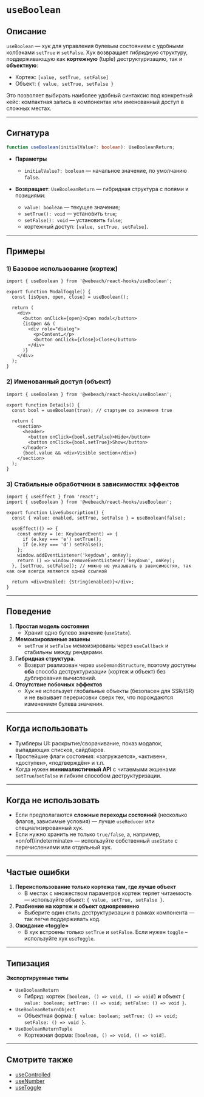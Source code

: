 # `useBoolean`

## Описание

`useBoolean` — хук для управления булевым состоянием с удобными колбэками `setTrue` и `setFalse`.
Хук возвращает *гибридную* структуру, поддерживающую как **кортежную** (tuple) деструктуризацию, так и **объектную**:

- Кортеж: `[value, setTrue, setFalse]`
- Объект: `{ value, setTrue, setFalse }`

Это позволяет выбирать наиболее удобный синтаксис под конкретный кейс: компактная запись в компонентах или именованный доступ в сложных местах.

---

## Сигнатура

```ts
function useBoolean(initialValue?: boolean): UseBooleanReturn;
```

- **Параметры**
   - `initialValue?: boolean` — начальное значение, по умолчанию `false`.

- **Возвращает**: `UseBooleanReturn` — гибридная структура с полями и позициями:
   - `value: boolean` — текущее значение;
   - `setTrue(): void` — установить `true`;
   - `setFalse(): void` — установить `false`;
   - кортежный доступ: `[value, setTrue, setFalse]`.

---

## Примеры

### 1) Базовое использование (кортеж)

```tsx
import { useBoolean } from '@webeach/react-hooks/useBoolean';

export function ModalToggle() {
  const [isOpen, open, close] = useBoolean();

  return (
    <div>
      <button onClick={open}>Open modal</button>
      {isOpen && (
        <div role="dialog">
          <p>Content…</p>
          <button onClick={close}>Close</button>
        </div>
      )}
    </div>
  );
}
```

### 2) Именованный доступ (объект)

```tsx
import { useBoolean } from '@webeach/react-hooks/useBoolean';

export function Details() {
  const bool = useBoolean(true); // стартуем со значения true

  return (
    <section>
      <header>
        <button onClick={bool.setFalse}>Hide</button>
        <button onClick={bool.setTrue}>Show</button>
      </header>
      {bool.value && <div>Visible section</div>}
    </section>
  );
}
```

### 3) Стабильные обработчики в зависимостях эффектов

```tsx
import { useEffect } from 'react';
import { useBoolean } from '@webeach/react-hooks/useBoolean';

export function LiveSubscription() {
  const { value: enabled, setTrue, setFalse } = useBoolean(false);

  useEffect(() => {
    const onKey = (e: KeyboardEvent) => {
      if (e.key === 'e') setTrue();
      if (e.key === 'd') setFalse();
    };
    window.addEventListener('keydown', onKey);
    return () => window.removeEventListener('keydown', onKey);
  }, [setTrue, setFalse]); // можно не указывать в зависимостях, так как они всегда являются одной ссылкой

  return <div>Enabled: {String(enabled)}</div>;
}
```

---

## Поведение

1. **Простая модель состояния**
   - Хранит одно булево значение (`useState`).
2. **Мемоизированные экшены**
   - `setTrue` и `setFalse` мемоизированы через `useCallback` и стабильны между рендерами.
3. **Гибридная структура**.
   - Возврат реализован через `useDemandStructure`, поэтому доступны **оба** способа деструктуризации (кортеж и объект) без дублирования вычислений.
4. **Отсутствие побочных эффектов**
   - Хук не использует глобальные объекты (безопасен для SSR/ISR) и не вызывает перерисовки сверх тех, что порождаются изменением булева значения.

---

## Когда использовать

- Тумблеры UI: раскрытие/сворачивание, показ модалок, выпадающих списков, сайдбаров.
- Простейшие флаги состояния: «загружается», «активен», «доступен», «подтверждён» и т.п.
- Когда нужен **минималистичный API** с читаемыми экшенами `setTrue`/`setFalse` и гибким способом деструктуризации.

---

## Когда **не** использовать

- Если предполагаются **сложные переходы состояний** (несколько флагов, зависимые условия) — лучше `useReducer` или специализированный хук.
- Если нужно хранить не только `true/false`, а, например, «on/off/indeterminate» — используйте собственный `useState` c перечислениями или отдельный хук.

---

## Частые ошибки

1. **Переиспользование только кортежа там, где лучше объект**
   - В местах с множеством параметров кортеж теряет читаемость — используйте объект: `{ value, setTrue, setFalse }`.
2. **Разбиение на кортеж и объект одновременно**
   - Выберите один стиль деструктуризации в рамках компонента — так легче поддерживать код.
3. **Ожидание «toggle»**
   - В хук встроены только `setTrue` и `setFalse`. Если нужен `toggle` – используйте хук `useToggle`.

---

## Типизация

**Экспортируемые типы**

- `UseBooleanReturn`
   - Гибрид: кортеж `[boolean, () => void, () => void]` **и** объект `{ value: boolean; setTrue: () => void; setFalse: () => void }`.
- `UseBooleanReturnObject`
   - Объектная форма: `{ value: boolean; setTrue: () => void; setFalse: () => void }`.
- `UseBooleanReturnTuple`
   - Кортежная форма: `[boolean, () => void, () => void]`.

---

## Смотрите также

- [useControlled](useControlled.md)
- [useNumber](useNumber.md)
- [useToggle](useToggle.md)
